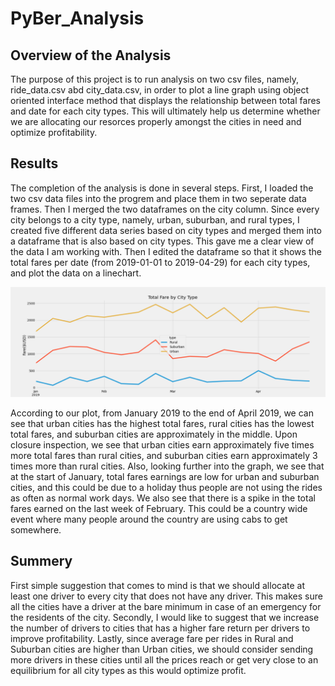 # PyBer_Analysis

## Overview of the Analysis 
The purpose of this project is to run analysis on two csv files, namely, ride_data.csv abd city_data.csv, in order to plot a line graph using object oriented interface method that displays the relationship between total fares and date for each city types. This will ultimately help us determine whether we are allocating our resorces properly amongst the cities in need and optimize profitability. 

## Results
The completion of the analysis is done in several steps. First, I loaded the two csv data files into the progrem and place them in two seperate data frames. Then I merged the two dataframes on the city column. Since every city belongs to a city type, namely, urban, suburban, and rural types, I created five different data series based on city types and merged them into a dataframe that is also based on city types. This gave me a clear view of the data I am working with. Then I edited the dataframe so that it shows the total fares per date (from 2019-01-01 to 2019-04-29) for each city types, and plot the data on a linechart. 

![Graph](analysis/TotalFaresByCityType.png)

According to our plot, from January 2019 to the end of April 2019, we can see that urban cities has the highest total fares, rural cities has the lowest total fares, and suburban cities are approximately in the middle. Upon closure inspection, we see that urban cities earn approximately five times more total fares than rural cities, and suburban cities earn approximately 3 times more than rural cities. Also, looking further into the graph, we see that at the start of January, total fares earnings are low for urban and suburban cities, and this could be due to a holiday thus people are not using the rides as often as normal work days. We also see that there is a spike in the total fares earned on the last week of February. This could be a country wide event where many people around the country are using cabs to get somewhere. 

## Summery 
First simple suggestion that comes to mind is that we should allocate at least one driver to every city that does not have any driver. This makes sure all the cities have a driver at the bare minimum in case of an emergency for the residents of the city. Secondly, I would like to suggest that we increase the number of drivers to cities that has a higher fare return per drivers to improve profitability. Lastly, since average fare per rides in Rural and Suburban cities are higher than Urban cities, we should consider sending more drivers in these cities until all the prices reach or get very close to an equilibrium for all city types as this would optimize profit.  
